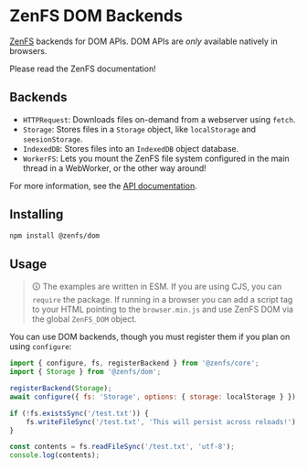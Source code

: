 # ZenFS DOM Backends

[ZenFS](https://github.com/zen-fs/core) backends for DOM APIs. DOM APIs are *only* available natively in browsers.

Please read the ZenFS documentation!

## Backends

- `HTTPRequest`: Downloads files on-demand from a webserver using `fetch`.
- `Storage`: Stores files in a `Storage` object, like `localStorage` and `seesionStorage`.
- `IndexedDB`: Stores files into an `IndexedDB` object database.
- `WorkerFS`: Lets you mount the ZenFS file system configured in the main thread in a WebWorker, or the other way around!

For more information, see the [API documentation](https://zen-fs.github.io/dom).

## Installing

```sh
npm install @zenfs/dom
```

## Usage

> 🛈 The examples are written in ESM. If you are using CJS, you can `require` the package. If running in a browser you can add a script tag to your HTML pointing to the `browser.min.js` and use ZenFS DOM via the global `ZenFS_DOM` object.

You can use DOM backends, though you must register them if you plan on using `configure`:

```js
import { configure, fs, registerBackend } from '@zenfs/core';
import { Storage } from '@zenfs/dom';

registerBackend(Storage);
await configure({ fs: 'Storage', options: { storage: localStorage } });

if (!fs.existsSync('/test.txt')) {
	fs.writeFileSync('/test.txt', 'This will persist across reloads!');
}

const contents = fs.readFileSync('/test.txt', 'utf-8');
console.log(contents);
```

